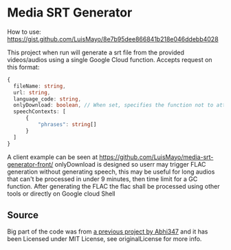 # Media SRT Generator

How to use: https://gist.github.com/LuisMayo/8e7b95dee866841b218e046ddebb4028

This project when run will generate a srt file from the provided videos/audios using a single Google Cloud function. 
Accepts request on this format:
```typescript
{
  fileName: string,
  url: string,
  language_code: string,
  onlyDownload: boolean, // When set, specifies the function not to attemp transcribing the audio and just download it to the bucket
  speechContexts: [
      {
          "phrases": string[]
      }
  ]
}
```

A client example can be seen at https://github.com/LuisMayo/media-srt-generator-front/
onlyDownload is designed so userr may trigger FLAC generation without generating speech, this may be useful for long audios that can't be processed in under 9 minutes, then time limit for a GC function.
After generating the FLAC the flac shall be processed using other tools or directly on Google cloud Shell

  ## Source
Big part of the code was from [a previous project by Abhi347](https://github.com/Abhi347/vid-to-speech-api-json/tree/1a66bb592acc9347ebc38471bfaff6eaf1d27aed) and it has been Licensed under MIT License, see originalLicense for more info.
